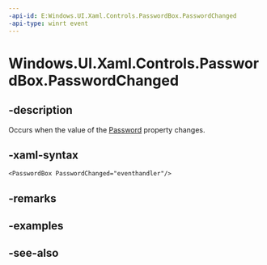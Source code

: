 ```yaml
---
-api-id: E:Windows.UI.Xaml.Controls.PasswordBox.PasswordChanged
-api-type: winrt event
---
```


<!-- Event syntax
public event Windows.UI.Xaml.RoutedEventHandler PasswordChanged
-->

# Windows.UI.Xaml.Controls.PasswordBox.PasswordChanged

## -description
Occurs when the value of the [Password](passwordbox_password.md) property changes.



## -xaml-syntax
```xaml
<PasswordBox PasswordChanged="eventhandler"/>
```


## -remarks

## -examples

## -see-also
